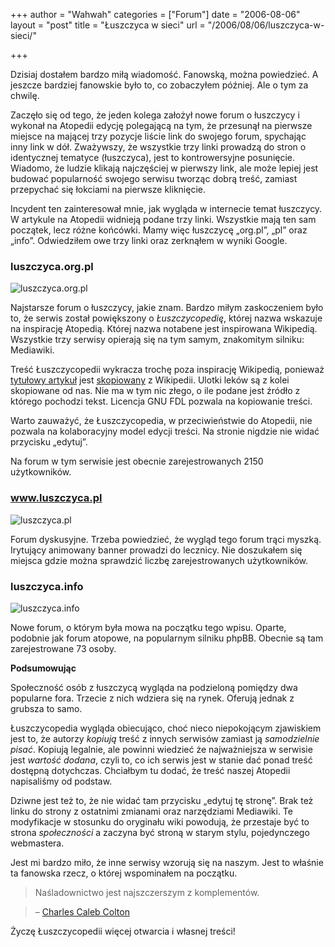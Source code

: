 +++
author = "Wahwah"
categories = ["Forum"]
date = "2006-08-06"
layout = "post"
title = "Łuszczyca w sieci"
url = "/2006/08/06/luszczyca-w-sieci/"

+++

Dzisiaj dostałem bardzo miłą wiadomość. Fanowską, można powiedzieć. A jeszcze bardziej fanowskie było to, co zobaczyłem później. Ale o tym za chwilę.

Zaczęło się od tego, że jeden kolega założył nowe forum o łuszczycy i wykonał na Atopedii edycję polegającą na tym, że przesunął na pierwsze miejsce na mającej trzy pozycje liście link do swojego forum, spychając inny link w dół. Zważywszy, że wszystkie trzy linki prowadzą do stron o identycznej tematyce (łuszczyca), jest to kontrowersyjne posunięcie. Wiadomo, że ludzie klikają najczęściej w pierwszy link, ale może lepiej jest budować popularność swojego serwisu tworząc dobrą treść, zamiast przepychać się łokciami na pierwsze kliknięcie.

Incydent ten zainteresował mnie, jak wygląda w internecie temat łuszczycy. W artykule na Atopedii widnieją podane trzy linki. Wszystkie mają ten sam początek, lecz różne końcówki. Mamy więc łuszczycę „org.pl”, „pl” oraz „info”. Odwiedziłem owe trzy linki oraz zerknąłem w wyniki Google.

<!--more-->

### luszczyca.org.pl

<img alt="luszczyca.org.pl" id="image26" src="http://blog.atopowe.pl/wp-content/uploads/2006/08/wp-luszczyca-org-pl-png.jpg" />

Najstarsze forum o łuszczycy, jakie znam. Bardzo miłym zaskoczeniem było to, że serwis został powiększony o _Łuszczycopedię_, której nazwa wskazuje na inspirację Atopedią. Której nazwa notabene jest inspirowana Wikipedią. Wszystkie trzy serwisy opierają się na tym samym, znakomitym silniku: Mediawiki.

Treść Łuszczycopedii wykracza trochę poza inspirację Wikipedią, ponieważ [tytułowy artykuł][1] jest [skopiowany][2] z Wikipedii. Ulotki leków są z kolei skopiowane od nas. Nie ma w tym nic złego, o ile podane jest źródło z którego pochodzi tekst. Licencja GNU FDL pozwala na kopiowanie treści.

Warto zauważyć, że Łuszczycopedia, w przeciwieństwie do Atopedii, nie pozwala na kolaboracyjny model edycji treści. Na stronie nigdzie nie widać przycisku „edytuj”.
  
Na forum w tym serwisie jest obecnie zarejestrowanych 2150 użytkowników.

### www.luszczyca.pl

<img alt="luszczyca.pl" id="image28" src="http://blog.atopowe.pl/wp-content/uploads/2006/08/wp-luszczyca-pl-png.jpg" />

Forum dyskusyjne. Trzeba powiedzieć, że wygląd tego forum trąci myszką. Irytujący animowany banner prowadzi do lecznicy. Nie doszukałem się miejsca gdzie można sprawdzić liczbę zarejestrowanych użytkowników.

### luszczyca.info

<img alt="luszczyca.info" id="image27" src="http://blog.atopowe.pl/wp-content/uploads/2006/08/wp-luszczyca-info-png.jpg" />

Nowe forum, o którym była mowa na początku tego wpisu. Oparte, podobnie jak forum atopowe, na popularnym silniku phpBB. Obecnie są tam zarejestrowane 73 osoby.

**Podsumowując**

Społeczność osób z łuszczycą wygląda na podzieloną pomiędzy dwa popularne fora. Trzecie z nich wdziera się na rynek. Oferują jednak z grubsza to samo.

Łuszczycopedia wygląda obiecująco, choć nieco niepokojącym zjawiskiem jest to, że autorzy _kopiują_ treść z innych serwisów zamiast ją _samodzielnie pisać_. Kopiują legalnie, ale powinni wiedzieć że najważniejsza w serwisie jest _wartość dodana_, czyli to, co ich serwis jest w stanie dać ponad treść dostępną dotychczas. Chciałbym tu dodać, że treść naszej Atopedii napisaliśmy od podstaw.

Dziwne jest też to, że nie widać tam przycisku „edytuj tę stronę”. Brak też linku do strony z ostatnimi zmianami oraz narzędziami Mediawiki. Te modyfikacje w stosunku do oryginału wiki powodują, że przestaje być to strona _społeczności_ a zaczyna być stroną w starym stylu, pojedynczego webmastera.

Jest mi bardzo miło, że inne serwisy wzorują się na naszym. Jest to właśnie ta fanowska rzecz, o której wspominałem na początku.

> Naśladownictwo jest najszczerszym z komplementów.
  
> &#8211; [Charles Caleb Colton][3]

Życzę Łuszczycopedii więcej otwarcia i własnej treści!

 [1]: http://luszczyca.org.pl/mediawiki/index.php/%C5%81uszczyca
 [2]: http://pl.wikipedia.org/wiki/%C5%81uszczyca
 [3]: http://en.wikiquote.org/wiki/Charles_Caleb_Colton